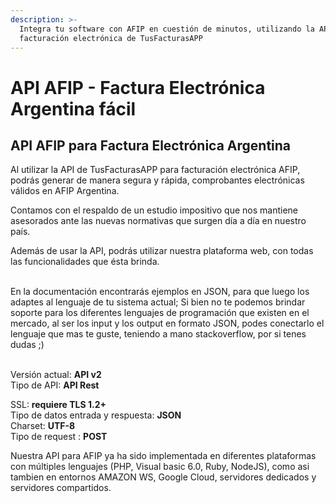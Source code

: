 ```yaml
---
description: >-
  Integra tu software con AFIP en cuestión de minutos, utilizando la API de
  facturación electrónica de TusFacturasAPP
---
```


# API AFIP - Factura Electrónica Argentina fácil

## API AFIP para Factura Electrónica Argentina

Al utilizar la API de TusFacturasAPP para facturación electrónica AFIP, podrás generar de manera segura y rápida, comprobantes electrónicas válidos en AFIP Argentina.

Contamos con el respaldo de un estudio impositivo que nos mantiene asesorados ante las nuevas normativas que surgen día a día en nuestro país.

Además de usar la API, podrás utilizar nuestra plataforma web, con todas las funcionalidades que ésta brinda.

\
En la documentación encontrarás  ejemplos en JSON, para que luego los adaptes al lenguaje de tu sistema actual; Si bien no te podemos brindar soporte para los diferentes lenguajes de programación que existen en el mercado, al ser los input y los output en formato JSON, podes conectarlo el lenguaje que mas te guste, teniendo a mano stackoverflow, por si tenes dudas ;)

\
Versión actual: **API v2**\
Tipo de API: **API Rest**

SSL: **requiere TLS 1.2+**\
Tipo de datos entrada y respuesta: **JSON**\
Charset: **UTF-8**\
Tipo de request : **POST**\
&#x20;

Nuestra API para AFIP ya ha sido implementada en diferentes plataformas con múltiples lenguajes (PHP, Visual basic 6.0, Ruby, NodeJS), como asi tambien en entornos AMAZON WS, Google Cloud, servidores dedicados y servidores compartidos.
